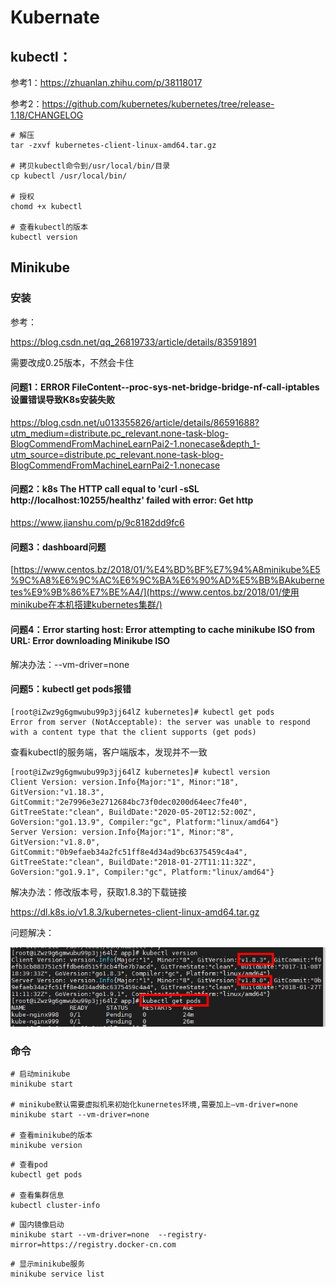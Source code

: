 # Kubernate

## kubectl：

参考1：https://zhuanlan.zhihu.com/p/38118017

参考2：https://github.com/kubernetes/kubernetes/tree/release-1.18/CHANGELOG

```
# 解压
tar -zxvf kubernetes-client-linux-amd64.tar.gz

# 拷贝kubectl命令到/usr/local/bin/目录
cp kubectl /usr/local/bin/

# 授权
chomd +x kubectl

# 查看kubectl的版本
kubectl version
```



## Minikube

### 安装

参考：

https://blog.csdn.net/qq_26819733/article/details/83591891

需要改成0.25版本，不然会卡住

#### 问题1：ERROR FileContent--proc-sys-net-bridge-bridge-nf-call-iptables 设置错误导致K8s安装失败

https://blog.csdn.net/u013355826/article/details/86591688?utm_medium=distribute.pc_relevant.none-task-blog-BlogCommendFromMachineLearnPai2-1.nonecase&depth_1-utm_source=distribute.pc_relevant.none-task-blog-BlogCommendFromMachineLearnPai2-1.nonecase



#### 问题2：**k8s The HTTP call equal to 'curl -sSL http://localhost:10255/healthz' failed with error: Get http**

https://www.jianshu.com/p/9c8182dd9fc6

#### 问题3：dashboard问题

[https://www.centos.bz/2018/01/%E4%BD%BF%E7%94%A8minikube%E5%9C%A8%E6%9C%AC%E6%9C%BA%E6%90%AD%E5%BB%BAkubernetes%E9%9B%86%E7%BE%A4/](https://www.centos.bz/2018/01/使用minikube在本机搭建kubernetes集群/)

#### 问题4：Error starting host: Error attempting to cache minikube ISO from URL: Error downloading Minikube ISO

解决办法：--vm-driver=none

#### 问题5：kubectl get pods报错

```
[root@iZwz9g6gmwubu99p3jj64lZ kubernetes]# kubectl get pods
Error from server (NotAcceptable): the server was unable to respond with a content type that the client supports (get pods)

```

查看kubectl的服务端，客户端版本，发现并不一致

```
[root@iZwz9g6gmwubu99p3jj64lZ kubernetes]# kubectl version
Client Version: version.Info{Major:"1", Minor:"18", GitVersion:"v1.18.3", GitCommit:"2e7996e3e2712684bc73f0dec0200d64eec7fe40", GitTreeState:"clean", BuildDate:"2020-05-20T12:52:00Z", GoVersion:"go1.13.9", Compiler:"gc", Platform:"linux/amd64"}
Server Version: version.Info{Major:"1", Minor:"8", GitVersion:"v1.8.0", GitCommit:"0b9efaeb34a2fc51ff8e4d34ad9bc6375459c4a4", GitTreeState:"clean", BuildDate:"2018-01-27T11:11:32Z", GoVersion:"go1.9.1", Compiler:"gc", Platform:"linux/amd64"}

```

解决办法：修改版本号，获取1.8.3的下载链接

https://dl.k8s.io/v1.8.3/kubernetes-client-linux-amd64.tar.gz

问题解决：

![1590416236951](./k8s.assets/1590416236951.png)

### 命令

```
# 启动minikube
minikube start

# minikube默认需要虚拟机来初始化kunernetes环境,需要加上–vm-driver=none
minikube start --vm-driver=none

# 查看minikube的版本
minikube version
```

```
# 查看pod
kubectl get pods

# 查看集群信息
kubectl cluster-info
```

```
# 国内镜像启动
minikube start --vm-driver=none  --registry-mirror=https://registry.docker-cn.com
```

```
# 显示minikube服务
minikube service list
```
